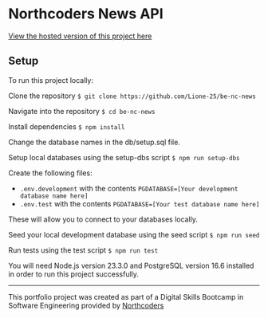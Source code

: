 # Northcoders News API

[View the hosted version of this project here](https://nc-news-kqpq.onrender.com/api)

## Setup

To run this project locally:

Clone the repository `$ git clone https://github.com/Lione-25/be-nc-news`

Navigate into the repository `$ cd be-nc-news`

Install dependencies `$ npm install`

Change the database names in the db/setup.sql file.

Setup local databases using the setup-dbs script `$ npm run setup-dbs`

Create the following files:

- `.env.development` with the contents `PGDATABASE=[Your development database name here]`
- `.env.test` with the contents `PGDATABASE=[Your test database name here]`

These will allow you to connect to your databases locally.

Seed your local development database using the seed script `$ npm run seed`

Run tests using the test script `$ npm run test`

You will need Node.js version 23.3.0 and PostgreSQL version 16.6 installed in order to run this project successfully.

---

This portfolio project was created as part of a Digital Skills Bootcamp in Software Engineering provided by [Northcoders](https://northcoders.com/)
